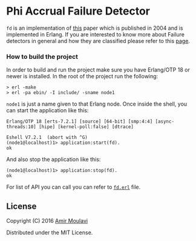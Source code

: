 Phi Accrual Failure Detector
============================

`fd` is an implementation of [this](http://www.jaist.ac.jp/~defago/files/pdf/IS_RR_2004_010.pdf) paper which is published in 2004 and is implemented in Erlang. If you are interested to know more about Failure detectors in general and how they are classified please refer to this [page](http://www.cs.yale.edu/homes/aspnes/pinewiki/FailureDetectors.html).

### How to build the project
In order to build and run the project make sure you have Erlang/OTP 18 or newer is installed. In the root of the project run the following:
```
> erl -make
> erl -pa ebin/ -I include/ -sname node1
```
`node1` is just a name given to that Erlang node. Once inside the shell, you can start the application like this:
```
Erlang/OTP 18 [erts-7.2.1] [source] [64-bit] [smp:4:4] [async-threads:10] [hipe] [kernel-poll:false] [dtrace]

Eshell V7.2.1  (abort with ^G)
(node1@localhost)1> application:start(fd).
ok
```
And also stop the application like this:
```
(node1@localhost)1> application:stop(fd).
ok
```
For list of API you can call you can refer to [`fd.erl`](https://github.com/amir343/fd/blob/master/src/fd.erl) file.


License
-------

Copyright (C) 2016 [Amir Moulavi](http://amirmoulavi.com)

Distributed under the MIT License.